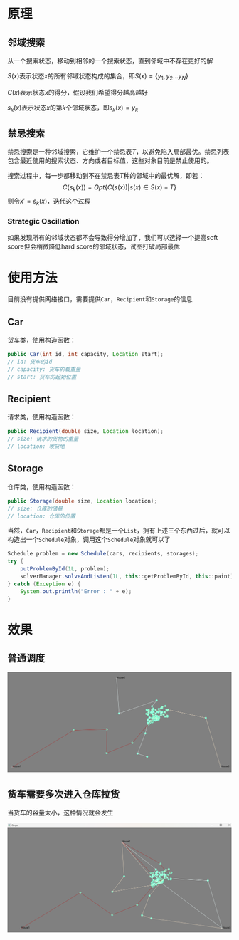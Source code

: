 # 原理

## 邻域搜索

从一个搜索状态，移动到相邻的一个搜索状态，直到邻域中不存在更好的解

$S(x)$表示状态$x$的所有邻域状态构成的集合，即$S(x)=\{y_1,y_2...y_N\}$

$C(x)$表示状态$x$的得分，假设我们希望得分越高越好

$s_k(x)$表示状态$x$的第$k$个邻域状态，即$s_k(x)=y_k$

## 禁忌搜索

禁忌搜索是一种邻域搜索，它维护一个禁忌表$T$，以避免陷入局部最优。禁忌列表包含最近使用的搜索状态、方向或者目标值，这些对象目前是禁止使用的。

搜索过程中，每一步都移动到不在禁忌表$T$种的邻域中的最优解，即若：
$$
C(s_k(x))=Opt\{C(s(x))|s(x)\in S(x)-T\}
$$
则令$x'=s_k(x)$，迭代这个过程

### Strategic Oscillation

如果发现所有的邻域状态都不会导致得分增加了，我们可以选择一个提高soft score但会稍微降低hard score的邻域状态，试图打破局部最优

# 使用方法

目前没有提供网络接口，需要提供`Car`，`Recipient`和`Storage`的信息

##  Car

货车类，使用构造函数：

```java
public Car(int id, int capacity, Location start);
// id: 货车的id
// capacity: 货车的载重量
// start: 货车的起始位置
```

## Recipient

请求类，使用构造函数：

```java
public Recipient(double size, Location location);
// size: 请求的货物的重量
// location: 收货地
```

## Storage

仓库类，使用构造函数：

```java
public Storage(double size, Location location);
// size: 仓库的储量
// location: 仓库的位置
```

当然，`Car`，`Recipient`和`Storage`都是一个`List`，拥有上述三个东西过后，就可以构造出一个`Schedule`对象，调用这个`Schedule`对象就可以了

```java
Schedule problem = new Schedule(cars, recipients, storages);
try {
	putProblemById(1L, problem);
	solverManager.solveAndListen(1L, this::getProblemById, this::paint); // 可视化
} catch (Exception e) {
	System.out.println("Error : " + e);
}
```

# 效果

## 普通调度

![image-20231104110906601](README\image-20231104110906601.png)

## 货车需要多次进入仓库拉货

当货车的容量太小，这种情况就会发生

![image-20231104111106619](README\image-20231104111106619.png)

